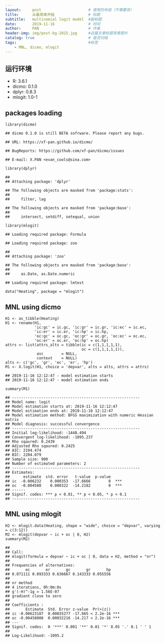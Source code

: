 ```yaml
---
layout:     post                     # 使用的布局（不需要改）
title:      从最简单开始               # 标题 
subtitle:   multinomial logit model  #副标题
date:       2019-11-16               # 时间
author:     PAN                      # 作者
header-img: img/post-bg-2015.jpg     #这篇文章标题背景图片
catalog: true                        # 是否归档
tags:                                #标签
    - MNL, dicmo, mlogit
---
```


运行环境
--------

-   R: 3.6.1
-   dicmo: 0.1.0
-   dplyr: 0.8.3
-   mlogit: 1.0-1

packages loading
----------------

    library(dicmo)

    ## dicmo 0.1.0 is still BETA sofrware. Please report any bugs.

    ## URL: https://xf-pan.github.io/dicmo/

    ## BugReports: https://github.com/xf-pan/dicmo/issues

    ## E-mail: X.PAN <evan_cools@sina.com>

    library(dplyr)

    ## 
    ## Attaching package: 'dplyr'

    ## The following objects are masked from 'package:stats':
    ## 
    ##     filter, lag

    ## The following objects are masked from 'package:base':
    ## 
    ##     intersect, setdiff, setequal, union

    library(mlogit)

    ## Loading required package: Formula

    ## Loading required package: zoo

    ## 
    ## Attaching package: 'zoo'

    ## The following objects are masked from 'package:base':
    ## 
    ##     as.Date, as.Date.numeric

    ## Loading required package: lmtest

    data("Heating", package = "mlogit")

MNL using dicmo
---------------

    H1 <- as_tibble(Heating)
    H1 <- rename(H1,
                 'ic:gc' = ic.gc, 'ic:gr' = ic.gr, 'ic:ec' = ic.ec,
                 'ic:er' = ic.er, 'ic:hp' = ic.hp,
                 'oc:gc' = oc.gc, 'oc:gr' = oc.gr, 'oc:ec' = oc.ec,
                 'oc:er' = oc.er, 'oc:hp' = oc.hp)
    attrs <- list(attrs_alts = tibble(ic = c(1,1,1,1,1),
                                      oc = c(1,1,1,1,1)),
                  asc        = NULL,
                  context    = NULL)
    alts <- c('gc', 'gr', 'ec', 'er', 'hp')
    M1 <- X.logit(H1, choice = 'depvar', alts = alts, attrs = attrs)

    ## 2019-11-16 12:12:47 - model estimation starts
    ## 2019-11-16 12:12:47 - model estimation ends

    summary(M1)

    ## --------------------------------------------------------- 
    ## Model name: logit 
    ## Model estimation starts at: 2019-11-16 12:12:47 
    ## Model estimation ends at: 2019-11-16 12:12:47 
    ## Model estimation method: BFGS maximization with numeric Hessian matrix 
    ## Model diagnosis: successful convergence  
    ## --------------------------------------------------------- 
    ## Initial log-likelihood: -1448.494 
    ## Convergent log-likelihood: -1095.237 
    ## Rho sqaured: 0.2439 
    ## Adjusted Rho sqaured: 0.2425 
    ## AIC: 2194.474 
    ## BIC: 2204.079 
    ## Sample size: 900 
    ## Number of estimated parameters: 2 
    ## --------------------------------------------------------- 
    ## Estimates: 
    ##      estimate  std. error   t-value  p-value     
    ## ic  -0.006232    0.000353  -17.6666        0  ***
    ## oc  -0.004580    0.000322  -14.2182        0  ***
    ## ------ 
    ## Signif. codes: *** p < 0.01, ** p < 0.05, * p < 0.1 
    ## ---------------------------------------------------------

MNL using mlogit
---------------

    H2 <- mlogit.data(Heating, shape = "wide", choice = "depvar", varying = c(3:12))
    M2 <- mlogit(depvar ~ ic + oc | 0, H2)
    summary(M2)

    ## 
    ## Call:
    ## mlogit(formula = depvar ~ ic + oc | 0, data = H2, method = "nr")
    ## 
    ## Frequencies of alternatives:
    ##       ec       er       gc       gr       hp 
    ## 0.071111 0.093333 0.636667 0.143333 0.055556 
    ## 
    ## nr method
    ## 4 iterations, 0h:0m:0s 
    ## g'(-H)^-1g = 1.56E-07 
    ## gradient close to zero 
    ## 
    ## Coefficients :
    ##       Estimate  Std. Error z-value  Pr(>|z|)    
    ## ic -0.00623187  0.00035277 -17.665 < 2.2e-16 ***
    ## oc -0.00458008  0.00032216 -14.217 < 2.2e-16 ***
    ## ---
    ## Signif. codes:  0 '***' 0.001 '**' 0.01 '*' 0.05 '.' 0.1 ' ' 1
    ## 
    ## Log-Likelihood: -1095.2



